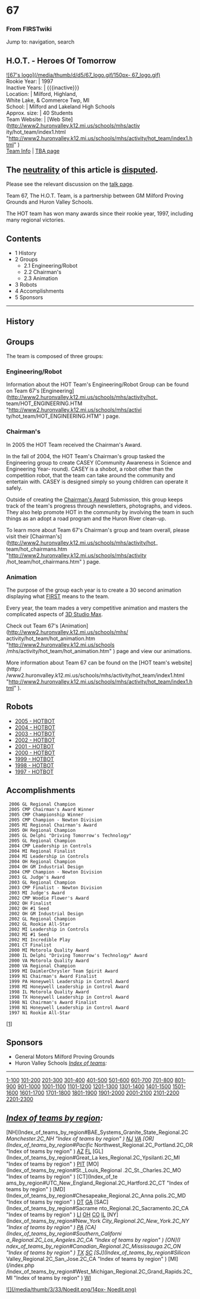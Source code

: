 # 67

### From FIRSTwiki

Jump to: navigation, search

H.O.T. - Heroes Of Tomorrow  
---  
[![67's logo](/media/thumb/d/d5/67_logo.gif/150px-
67_logo.gif)](Image:67_logo.gif "67's logo" )  
Rookie Year: | 1997  
Inactive Years: | {{{inactive}}}  
Location: | Milford, Highland,  
White Lake, &amp; Commerce Twp, MI  
School: | Milford and Lakeland High Schools  
Approx. size: | 40 Students  
Team Website: | [Web Site](http://www2.huronvalley.k12.mi.us/schools/mhs/activ
ity/hot_team/index1.html
"http://www2.huronvalley.k12.mi.us/schools/mhs/activity/hot_team/index1.html"
)  
[Team Info](https://my.usfirst.org/myarea/index.lasso?page=teaminfo&team=67
"https://my.usfirst.org/myarea/index.lasso?page=teaminfo&team=67" ) | [TBA
page](http://www.thebluealliance.net/tbatv/team.php?team=67
"http://www.thebluealliance.net/tbatv/team.php?team=67" )  
  
  

**The [neutrality](http://www.wikipedia.org/wiki/Neutral_Point_of_View "wikipedia:Neutral_Point_of_View" ) of this article is [disputed](http://www.wikipedia.org/wiki/NPOV_dispute "wikipedia:NPOV_dispute" ).**  
---  
Please see the relevant discussion on the [talk page](Talk:67
"Talk:67" ).  
  
  
Team 67, The H.O.T. Team, is a partnership between GM Milford Proving Grounds
and Huron Valley Schools.

The HOT team has won many awards since their rookie year, 1997, including many
regional victories.

## Contents

  * 1 History
  * 2 Groups
    * 2.1 Engineering/Robot
    * 2.2 Chairman's
    * 2.3 Animation
  * 3 Robots
  * 4 Accomplishments
  * 5 Sponsors  
---  
  

##  History


##  Groups

The team is composed of three groups:


###  Engineering/Robot

Information about the HOT Team's Engineering/Robot Group can be found on Team
67's [Engineering](http://www2.huronvalley.k12.mi.us/schools/mhs/activity/hot_
team/HOT_ENGINEERING.HTM "http://www2.huronvalley.k12.mi.us/schools/mhs/activi
ty/hot_team/HOT_ENGINEERING.HTM" ) page.


###  Chairman's

In 2005 the HOT Team received the Chairman's Award.

In the fall of 2004, the HOT Team's Chairman's group tasked the Engineering
group to create CASEY (Community Awareness in Science and Engineering Year-
round). CASEY is a shobot, a robot other than the competition robot, that the
team can take around the community and entertain with. CASEY is designed
simply so young children can operate it safely.

Outside of creating the [Chairman's Award](Chairman%27s_Award
"Chairman's Award" ) Submission, this group keeps track of the team's progress
through newsletters, photographs, and videos. They also help promote HOT in
the community by involving the team in such things as an adopt a road program
and the Huron River clean-up.

To learn more about Team 67's Chairman's group and team overall, please visit
their [Chairman's](http://www2.huronvalley.k12.mi.us/schools/mhs/activity/hot_
team/hot_chairmans.htm "http://www2.huronvalley.k12.mi.us/schools/mhs/activity
/hot_team/hot_chairmans.htm" ) page.


###  Animation

The purpose of the group each year is to create a 30 second animation
displaying what [FIRST](first) means to the team.

Every year, the team mades a very competitive animation and masters the
complicated aspects of [3D Studio Max](3D_Studio_Max "3D Studio
Max" ).

Check out Team 67's [Animation](http://www2.huronvalley.k12.mi.us/schools/mhs/
activity/hot_team/hot_animation.htm "http://www2.huronvalley.k12.mi.us/schools
/mhs/activity/hot_team/hot_animation.htm" ) page and view our animations.

  
More information about Team 67 can be found on the [HOT team's website](http:/
/www2.huronvalley.k12.mi.us/schools/mhs/activity/hot_team/index1.html
"http://www2.huronvalley.k12.mi.us/schools/mhs/activity/hot_team/index1.html"
).


##  Robots

  * [2005 - HOTBOT](/index.php?title=67_in_2005&action=edit "67 in 2005" )
  * [2004 - HOTBOT](/index.php?title=67_in_2004&action=edit "67 in 2004" )
  * [2003 - HOTBOT](/index.php?title=67_in_2003&action=edit "67 in 2003" )
  * [2002 - HOTBOT](/index.php?title=67_in_2002&action=edit "67 in 2002" )
  * [2001 - HOTBOT](/index.php?title=67_in_2001&action=edit "67 in 2001" )
  * [2000 - HOTBOT](/index.php?title=67_in_2000&action=edit "67 in 2000" )
  * [1999 - HOTBOT](/index.php?title=67_in_1999&action=edit "67 in 1999" )
  * [1998 - HOTBOT](/index.php?title=67_in_1998&action=edit "67 in 1998" )
  * [1997 - HOTBOT](/index.php?title=67_in_1997&action=edit "67 in 1997" )


##  Accomplishments

    
    
     2006 GL Regional Champion
     2005 CMP Chairman's Award Winner
     2005 CMP Championship Winner
     2005 CMP Champion - Newton Division
     2005 MI Regional Chairman's Award
     2005 OH Regional Champion
     2005 GL Delphi "Driving Tomorrow's Technology"
     2005 GL Regional Champion
     2004 CMP Leadership in Controls
     2004 MI Regional Finalist
     2004 MI Leadership in Controls
     2004 OH Regional Champion
     2004 OH GM Industrial Design
     2004 CMP Champion - Newton Division
     2003 GL Judge's Award
     2003 GL Regional Champion
     2003 CMP Finalist - Newton Division
     2003 MI Judge's Award
     2002 CMP Woodie Flower's Award
     2002 OH Finalist
     2002 OH #1 Seed
     2002 OH GM Industrial Design
     2002 GL Regional Champion
     2002 GL Rookie All-Star
     2002 MI Leadership in Controls
     2002 MI #1 Seed
     2002 MI Incredible Play
     2001 CT Finalist
     2000 MI Motorola Quality Award
     2000 IL Delphi "Driving Tomorrow's Technology" Award
     2000 VA Motorola Quality Award
     2000 VA Regional Champion
     1999 MI DaimlerChrysler Team Spirit Award
     1999 N1 Chairman's Award Finalist
     1999 PA Honeywell Leadership in Control Award
     1998 MI Honeywell Leadership in Control Award
     1998 IL Motorola Quality Award
     1998 TX Honeywell Leadership in Control Award
     1998 N1 Chairman's Award Finalist
     1998 N1 Honeywell Leadership in Control Award
     1997 N1 Rookie All-Star
    

[[1]](http://www.usfirst.org/ "http://www.usfirst.org/" )


##  Sponsors

  * General Motors Milford Proving Grounds 
  * Huron Valley Schools 
_[Index of teams](Index_of_teams "Index of teams" ):_  
---  
  
[1-100](Index_of_teams#1-100 "Index of teams" )
[101-200](Index_of_teams#101-200 "Index of teams" )
[201-300](Index_of_teams#201-300 "Index of teams" )
[301-400](Index_of_teams#301-400 "Index of teams" )
[401-500](Index_of_teams#401-500 "Index of teams" )
[501-600](Index_of_teams#501-600 "Index of teams" )
[601-700](Index_of_teams#601-700 "Index of teams" )
[701-800](Index_of_teams#701-800 "Index of teams" )
[801-900](Index_of_teams#801-900 "Index of teams" )
[901-1000](Index_of_teams#901-1000 "Index of teams" )
[1001-1100](Index_of_teams#1001-1100 "Index of teams" )
[1101-1200](Index_of_teams#1101-1200 "Index of teams" )
[1201-1300](Index_of_teams#1201-1300 "Index of teams" )
[1301-1400](Index_of_teams#1301-1400 "Index of teams" )
[1401-1500](Index_of_teams#1401-1500 "Index of teams" )
[1501-1600](Index_of_teams#1501-1600 "Index of teams" )
[1601-1700](Index_of_teams#1601-1700 "Index of teams" )
[1701-1800](Index_of_teams#1701-1800 "Index of teams" )
[1801-1900](Index_of_teams#1801-1900 "Index of teams" )
[1901-2000](Index_of_teams#1901-2000 "Index of teams" )
[2001-2100](Index_of_teams#2001-2100 "Index of teams" )
[2101-2200](Index_of_teams#2101-2200 "Index of teams" )
[2201-2300](Index_of_teams#2201-2300 "Index of teams" )  
  
  

_[Index of teams by region](Index_of_teams_by_region "Index of
teams by region" ):_  
---  
  
[NH](Index_of_teams_by_region#BAE_Systems_Granite_State_Regional.2C
_Manchester.2C_NH "Index of teams by region" )
[NJ](Index_of_teams_by_region#New_Jersey_Regional.2C_Trenton.2C_NJ
"Index of teams by region" )
[VA](Index_of_teams_by_region#NASA.2FVCU_Regional.2C_Richmond.2C_VA
"Index of teams by region" ) [OR](Index_of_teams_by_region#Pacific_
Northwest_Regional.2C_Portland.2C_OR "Index of teams by region" )
[AZ](Index_of_teams_by_region#Arizona_Regional.2C_Phoenix.2C_AZ
"Index of teams by region" )
[FL](Index_of_teams_by_region#Florida_Regional.2C_Orlando.2C_FL
"Index of teams by region" ) [GL](Index_of_teams_by_region#Great_La
kes_Regional.2C_Ypsilanti.2C_MI "Index of teams by region" ) [PIT](
Index_of_teams_by_region#Pittsburgh_Regional.2C_Pittsburgh.2C_PA "Index of
teams by region" ) [MO](Index_of_teams_by_region#St._Louis_Regional
.2C_St._Charles.2C_MO "Index of teams by region" ) [CT](Index_of_te
ams_by_region#UTC_New_England_Regional.2C_Hartford.2C_CT "Index of teams by
region" ) [MD](Index_of_teams_by_region#Chesapeake_Regional.2C_Anna
polis.2C_MD "Index of teams by region" )
[DT](Index_of_teams_by_region#Detroit_Regional.2C_Detroit.2C_MI
"Index of teams by region" )
[GA](Index_of_teams_by_region#Peachtree_Regional.2C_Duluth.2C_GA
"Index of teams by region" ) [SAC](Index_of_teams_by_region#Sacrame
nto_Regional.2C_Sacramento.2C_CA "Index of teams by region" ) [LI](
Index_of_teams_by_region#SBPLI_Long_Island_Regional.2C_Brentwood.2C_NY "Index
of teams by region" )
[OH](Index_of_teams_by_region#Buckeye_Regional.2C_Cleveland.2C_OH
"Index of teams by region" )
[CO](Index_of_teams_by_region#Colorado_Regional.2C_Denver.2C_CO
"Index of teams by region" )
[IL](Index_of_teams_by_region#Midwest_Regional.2C_Evanston.2C_IL
"Index of teams by region" ) [NY](Index_of_teams_by_region#New_York
_City_Regional.2C_New_York.2C_NY "Index of teams by region" ) [PA](
Index_of_teams_by_region#Philadelphia_Regional.2C_Philadelphia.2C_PA "Index of
teams by region" ) [CA](Index_of_teams_by_region#Southern_Californi
a_Regional.2C_Los_Angeles.2C_CA "Index of teams by region" ) [ON](I
ndex_of_teams_by_region#Canadian_Regional.2C_Mississauga.2C_ON "Index of teams
by region" )
[TX](Index_of_teams_by_region#Lone_Star_Regional.2C_Houston.2C_TX
"Index of teams by region" )
[SC](Index_of_teams_by_region#Palmetto_Regional.2C_Columbia.2C_SC
"Index of teams by region" ) [SJ](Index_of_teams_by_region#Silicon_
Valley_Regional.2C_San_Jose.2C_CA "Index of teams by region" ) [MI](/index.php
/Index_of_teams_by_region#West_Michigan_Regional.2C_Grand_Rapids.2C_MI "Index
of teams by region" )
[WI](Index_of_teams_by_region#Wisconsin_Regional.2C_Milwaukee.2C_WI
"Index of teams by region" )  
  
  

[![](/media/thumb/3/33/Noedit.png/14px-
Noedit.png)](Image:Noedit.png "" )

